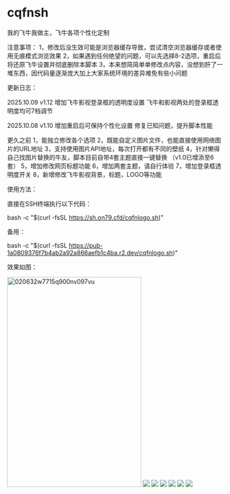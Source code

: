 # cqfnsh
我的飞牛我做主，飞牛各项个性化定制

注意事项：
1，修改后没生效可能是浏览器缓存导致，尝试清空浏览器缓存或者使用无痕模式浏览效果 
2，如果遇到任何绝望的问题，可以先选择8-2选项，重启后将还原飞牛设置并彻底删除本脚本 
3，本来想简简单单修改点内容，没想到肝了一堆东西，因代码量逐渐庞大加上大家系统环境的差异难免有些小问题 


更新日志：

2025.10.09 v1.12
增加飞牛影视登录框的透明度设置
飞牛和影视两处的登录框透明度均可7档调节

2025.10.08 v1.10
增加重启后可保持个性化设置
修复已知问题，提升脚本性能

更久之前
1，能独立修改各个选项
2，既能自定义图片文件，也能直接使用网络图片的URL地址
3，支持使用图片API地址，每次打开都有不同的壁纸
4，针对懒得自己找图片替换的牛友，脚本目前自带4套主题直接一键替换
（v1.0已增添至6套）
5，增加修改网页标题功能
6，增加两套主题，请自行体验
7，增加登录框透明度开关
8，新增修改飞牛影视背景，标题，LOGO等功能

使用方法：

直接在SSH终端执行以下代码：

bash -c "$(curl -fsSL https://sh.on79.cfd/cqfnlogo.sh)"

备用：

bash -c "$(curl -fsSL https://pub-1a0809376f7b4ab2a92a866aefb1c4ba.r2.dev/cqfnlogo.sh)"

效果如图：

<img width="312" height="488" alt="020632w7715q900nv097vu" src="https://github.com/user-attachments/assets/6fc22e75-4f01-4c7b-981b-2e93664b6970" />
<img src="https://github.com/user-attachments/assets/d5a9b85b-bb62-47a0-86a4-a39c7bf6a80f" />
<img src="https://github.com/user-attachments/assets/e31083e8-4067-43fd-a8fa-c4277236c0f3" />
<img src="https://github.com/user-attachments/assets/c03c6d00-2f29-4d45-a444-d41e6874605d" />
<img src="ttps://github.com/user-attachments/assets/6b8ccb99-30b7-4efe-9705-f73997a2be68" />
<img src="https://github.com/user-attachments/assets/a1a2874a-eb66-456e-9e8c-5bcffd973f27" />
<img src="https://github.com/user-attachments/assets/4d4c510e-8508-442a-86d8-18c49e1ec530" />
